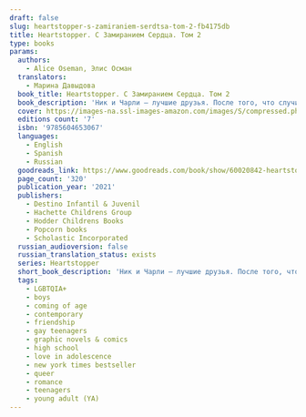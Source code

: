 ```yaml
---
draft: false
slug: heartstopper-s-zamiraniem-serdtsa-tom-2-fb4175db
title: Heartstopper. С Замиранием Сердца. Том 2
type: books
params:
  authors:
    - Alice Oseman, Элис Осман
  translators:
    - Марина Давыдова
  book_title: Heartstopper. С Замиранием Сердца. Том 2
  book_description: 'Ник и Чарли — лучшие друзья. После того, что случилось на вечеринке, Чарли боится, что Ник отвернется от него, и он потеряет друга навсегда.Однако Ника ждет много открытий: не только о его друзьях и родных… но и о себе.'
  cover: https://images-na.ssl-images-amazon.com/images/S/compressed.photo.goodreads.com/books/1648591387i/60020842.jpg
  editions count: '7'
  isbn: '9785604653067'
  languages:
    - English
    - Spanish
    - Russian
  goodreads_link: https://www.goodreads.com/book/show/60020842-heartstopper-2
  page_count: '320'
  publication_year: '2021'
  publishers:
    - Destino Infantil & Juvenil
    - Hachette Childrens Group
    - Hodder Childrens Books
    - Popcorn books
    - Scholastic Incorporated
  russian_audioversion: false
  russian_translation_status: exists
  series: Heartstopper
  short_book_description: 'Ник и Чарли — лучшие друзья. После того, что случилось на вечеринке, Чарли боится, что Ник отвернется от него, и он потеряет друга навсегда.Однако Ника ждет много открытий: не только о его друзьях...'
  tags:
    - LGBTQIA+
    - boys
    - coming of age
    - contemporary
    - friendship
    - gay teenagers
    - graphic novels & comics
    - high school
    - love in adolescence
    - new york times bestseller
    - queer
    - romance
    - teenagers
    - young adult (YA)
---
```


